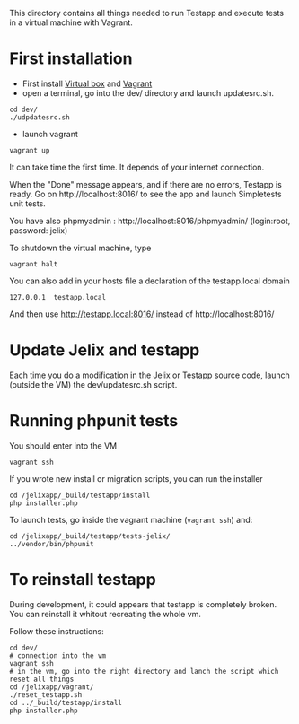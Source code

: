 
This directory contains all things needed to run Testapp and execute
tests in a virtual machine with Vagrant.


First installation
==================

- First install [Virtual box](https://www.virtualbox.org/) and [Vagrant](http://www.vagrantup.com/downloads.html)
- open a terminal, go into the dev/ directory and launch updatesrc.sh.

```
cd dev/
./udpdatesrc.sh
```

- launch vagrant

```
vagrant up
```

It can take time the first time. It depends of your internet connection.

When the "Done" message appears, and if there are no errors, Testapp is
ready. Go on http://localhost:8016/ to see the app and launch Simpletests unit tests.

You have also phpmyadmin : http://localhost:8016/phpmyadmin/ (login:root, password: jelix)

To shutdown the virtual machine, type

```
vagrant halt
```

You can also add in your hosts file a declaration of the testapp.local domain

```
127.0.0.1  testapp.local
```

And then use http://testapp.local:8016/ instead of http://localhost:8016/

Update Jelix and testapp
========================

Each time you do a modification in the Jelix or Testapp source code, launch
(outside the VM) the dev/updatesrc.sh script.


Running phpunit tests
=====================

You should enter into the VM

```
vagrant ssh
```

If you wrote new install or migration scripts, you can run the installer

```
cd /jelixapp/_build/testapp/install
php installer.php
```

To launch tests, go inside the vagrant machine (```vagrant ssh```) and:

```
cd /jelixapp/_build/testapp/tests-jelix/
../vendor/bin/phpunit
```

To reinstall testapp
====================

During development, it could appears that testapp is completely broken. You can reinstall
it whitout recreating the whole vm.

Follow these instructions:

```
cd dev/
# connection into the vm
vagrant ssh
# in the vm, go into the right directory and lanch the script which reset all things
cd /jelixapp/vagrant/
./reset_testapp.sh
cd ../_build/testapp/install
php installer.php
```


